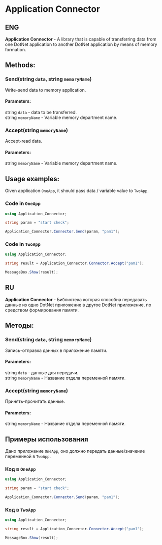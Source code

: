 # Application Connector
## ENG
**Application Connector** - A library that is capable of transferring data from one DotNet application to another DotNet application by means of memory formation.

## Methods:

### Send(string `data`, string `memoryName`)
Write-send data to memory application.
#### Parameters:
string `data` - data to be transferred.</br>
string `memoryName` - Variable memory department name.

### Accept(string `memoryName`)
Accept-read data.
#### Parameters:
string `memoryName` - Variable memory department name.

## Usage examples:
Given application `OneApp`, it should pass data / variable value to `TwoApp`.
### Code in `OneApp`

```C#
using Application_Connector;

string param = "start check";

Application_Connector.Connector.Send(param, "pam1");

```

### Code in `TwoApp`
```C#
using Application_Connector;

string result = Application_Connector.Connector.Accept("pam1");

MessageBox.Show(result);

```

## RU
**Application Connector** - Библиотека которая способна передавать данные из одно DotNet приложение в другое DotNet приложение, по средством формирования памяти.  

## Методы:

### Send(string `data`, string `memoryName`)
Запись-отправка данных в приложение памяти.
#### Parameters:
string `data` - данные для передачи.</br>
string `memoryName` - Название отдела переменной памяти.

### Accept(string `memoryName`)
Принять-прочитать данные.
#### Parameters:
string `memoryName` - Название отдела переменной памяти.

## Примеры использования
Дано приложение `OneApp`, оно должно передать данные/значение переменной в `TwoApp`.
### Код в `OneApp`

```C#
using Application_Connector;

string param = "start check";

Application_Connector.Connector.Send(param, "pam1");

```

### Код в `TwoApp`
```C#
using Application_Connector;

string result = Application_Connector.Connector.Accept("pam1");

MessageBox.Show(result);

```
